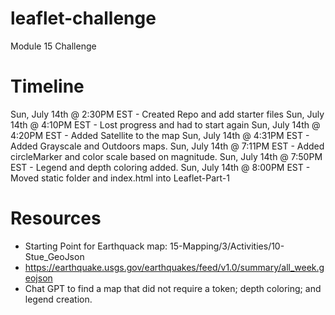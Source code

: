 # leaflet-challenge
Module 15 Challenge

# Timeline
Sun, July 14th @ 2:30PM EST - Created Repo and add starter files
Sun, July 14th @ 4:10PM EST - Lost progress and had to start again
Sun, July 14th @ 4:20PM EST - Added Satellite to the map
Sun, July 14th @ 4:31PM EST - Added Grayscale and Outdoors maps. 
Sun, July 14th @ 7:11PM EST - Added circleMarker and color scale based on magnitude.
Sun, July 14th @ 7:50PM EST - Legend and depth coloring added. 
Sun, July 14th @ 8:00PM EST - Moved static folder and index.html into Leaflet-Part-1

# Resources
* Starting Point for Earthquack map: 15-Mapping/3/Activities/10-Stue_GeoJson
* https://earthquake.usgs.gov/earthquakes/feed/v1.0/summary/all_week.geojson
* Chat GPT to find a map that did not require a token; depth coloring; and legend creation. 